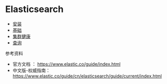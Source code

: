# Elasticsearch


- [安装](安装.md)
- [基础](基础.md)
- [集群健康](集群健康.md)
- [查询](查询.md)

参考资料

- 官方文档 ： https://www.elastic.co/guide/index.html
- 中文版-权威指南： https://www.elastic.co/guide/cn/elasticsearch/guide/current/index.html

